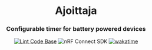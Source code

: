 <div align="center">
  <h1>Ajoittaja</h1>
  <h3>Configurable timer for battery powered devices</h3>
  
  [![Lint Code Base](https://github.com/Ajoittaja/Ajoittaja/actions/workflows/linter.yml/badge.svg)](https://github.com/Ajoittaja/Ajoittaja/actions/workflows/linter.yml)
  ![nRF Connect SDK](https://img.shields.io/badge/nRF%20Connect%20SDK-2.4.1-blue?style=flat)
  [![wakatime](https://wakatime.com/badge/user/41c5948e-4207-46a3-bcb4-2f355d15e4ac/project/687309e3-0f39-4962-a374-a57bd524b343.svg)](https://wakatime.com/badge/user/41c5948e-4207-46a3-bcb4-2f355d15e4ac/project/687309e3-0f39-4962-a374-a57bd524b343)
</div>
